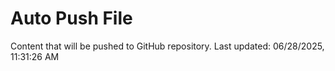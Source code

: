 # Auto Push File

Content that will be pushed to GitHub repository.
Last updated: 06/28/2025, 11:31:26 AM